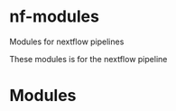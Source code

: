 # nf-modules
Modules for nextflow pipelines

These modules is for the nextflow pipeline

# Modules


